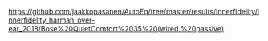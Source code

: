 https://github.com/jaakkopasanen/AutoEq/tree/master/results/innerfidelity/innerfidelity_harman_over-ear_2018/Bose%20QuietComfort%2035%20(wired,%20passive)
